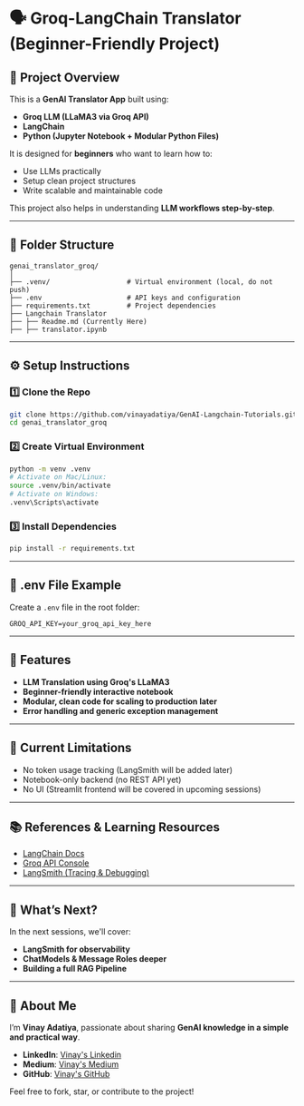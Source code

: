 # 🗣️ Groq-LangChain Translator (Beginner-Friendly Project)

## 🚀 Project Overview

This is a **GenAI Translator App** built using:

* **Groq LLM (LLaMA3 via Groq API)**
* **LangChain**
* **Python (Jupyter Notebook + Modular Python Files)**

It is designed for **beginners** who want to learn how to:

* Use LLMs practically
* Setup clean project structures
* Write scalable and maintainable code

This project also helps in understanding **LLM workflows step-by-step**.

---

## 📂 Folder Structure

```
genai_translator_groq/
│
├── .venv/                   # Virtual environment (local, do not push)
├── .env                     # API keys and configuration
├── requirements.txt         # Project dependencies
├── Langchain Translator
├── ├── Readme.md (Currently Here)
├── ├── translator.ipynb
```

---

## ⚙️ Setup Instructions

### 1️⃣ Clone the Repo

```bash
git clone https://github.com/vinayadatiya/GenAI-Langchain-Tutorials.git
cd genai_translator_groq
```

### 2️⃣ Create Virtual Environment

```bash
python -m venv .venv
# Activate on Mac/Linux:
source .venv/bin/activate
# Activate on Windows:
.venv\Scripts\activate
```

### 3️⃣ Install Dependencies

```bash
pip install -r requirements.txt
```

---

## 🔐 .env File Example

Create a `.env` file in the root folder:

```
GROQ_API_KEY=your_groq_api_key_here
```

---

## 🎯 Features

* **LLM Translation using Groq's LLaMA3**
* **Beginner-friendly interactive notebook**
* **Modular, clean code for scaling to production later**
* **Error handling and generic exception management**

---

## 🚧 Current Limitations

* No token usage tracking (LangSmith will be added later)
* Notebook-only backend (no REST API yet)
* No UI (Streamlit frontend will be covered in upcoming sessions)

---

## 📚 References & Learning Resources

* [LangChain Docs](https://python.langchain.com/docs/)
* [Groq API Console](https://console.groq.com/)
* [LangSmith (Tracing & Debugging)](https://docs.smith.langchain.com/)

---

## 🔮 What’s Next?

In the next sessions, we'll cover:

* **LangSmith for observability**
* **ChatModels & Message Roles deeper**
* **Building a full RAG Pipeline**

---

## 👋 About Me

I’m **Vinay Adatiya**, passionate about sharing **GenAI knowledge in a simple and practical way**.

* **LinkedIn**: [Vinay's Linkedin](https://www.linkedin.com/in/vinay-adatiya/)
* **Medium**: [Vinay's Medium](https://medium.com/@adatiyavinayshaileshbhai)
* **GitHub**: [Vinay's GitHub](https://github.com/Vinay94278)

Feel free to fork, star, or contribute to the project!